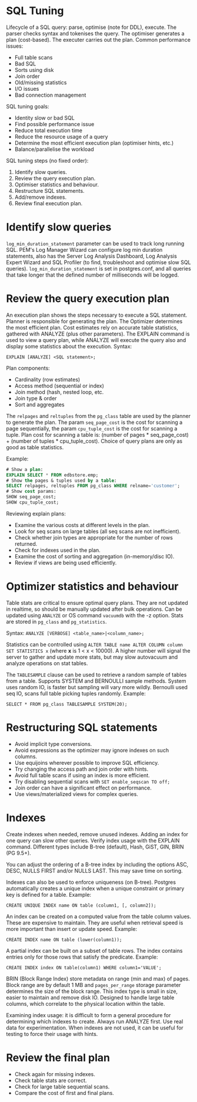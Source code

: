 # SQL Tuning

Lifecycle of a SQL query: parse, optimise (note for DDL), execute. The
parser checks syntax and tokenises the query. The optimiser generates a
plan (cost-based). The executer carries out the plan. Common performance
issues:

* Full table scans
* Bad SQL
* Sorts using disk
* Join order
* Old/missing statistics
* I/O issues
* Bad connection management

SQL tuning goals:

* Identity slow or bad SQL
* Find possible performance issue
* Reduce total execution time
* Reduce the resource usage of a query
* Determine the most efficient execution plan (optimiser hints, etc.)
* Balance/parallelise the workload

SQL tuning steps (no fixed order):

1. Identify slow queries.
2. Review the query execution plan.
3. Optimiser statistics and behaviour.
4. Restructure SQL statements.
5. Add/remove indexes.
6. Review final execution plan.

# Identify slow queries

``log_min_duration_statement`` parameter can be used to track long
running SQL. PEM's Log Manager Wizard can configure log min duration
statements, also has the Server Log Analysis Dashboard, Log Analysis
Expert Wizard and SQL Profiler (to find, troubleshoot and optimise slow
SQL queries). ``log_min_duration_statement`` is set in postgres.conf,
and all queries that take longer that the defined number of milliseconds
will be logged.

# Review the query execution plan

An execution plan shows the steps necessary to execute a SQL statement.
Planner is responsible for generating the plan. The Optimizer determines
the most efficient plan. Cost estimates rely on accurate table
statistics, gathered with ANALYZE (plus other parameters). The EXPLAIN
command is used to view a query plan, while ANALYZE will execute the
query also and display some statistics about the execution. Syntax:

    EXPLAIN [ANALYZE] <SQL statement>;

Plan components:

* Cardinality (row estimates)
* Access method (sequential or index)
* Join method (hash, nested loop, etc.
* Join type & order
* Sort and aggregates

The ``relpages`` and ``reltuples`` from the ``pg_class`` table are used
by the planner to generate the plan. The param ``seq_page_cost`` is the
cost for scanning a page sequentially, the param ``cpu_tuple_cost`` is
the cost for scanning a tuple. Plan cost for scanning a table is:
(number of pages * seq_page_cost) + (number of tuples * cpu_tuple_cost).
Choice of query plans are only as good as table statistics.

Example:

```sql
# Show a plan:
EXPLAIN SELECT * FROM edbstore.emp;
# Show the pages & tuples used by a table:
SELECT relpages, reltuples FROM pg_class WHERE relname='customer';
# Show cost params:
SHOW seq_page_cost;
SHOW cpu_tuple_cost;
```

Reviewing explain plans:

* Examine the various costs at different levels in the plan.
* Look for seq scans on large tables (all seq scans are not
  inefficient).
* Check whether join types are appropriate for the number of rows
  returned.
* Check for indexes used in the plan.
* Examine the cost of sorting and aggregation (in-memory/disc IO).
* Review if views are being used efficiently.

# Optimizer statistics and behaviour

Table stats are critical to ensure optimal query plans. They are not
updated in realtime, so should be manually updated after bulk
operations. Can be updated using ``ANALYZE`` or OS command ``vacuumdb``
with the -z option. Stats are stored in ``pg_class`` and
``pg_statistics``.

Syntax: ``ANALYZE [VERBOSE] <table_name>|<column_name>;``

Statistics can be controlled using ``ALTER TABLE name ALTER COLUMN column
SET STATISTICS x`` (where **x** is 1 < x < 10000). A higher
number will signal the server to gather and update more stats, but may
slow autovacuum and analyze operations on stat tables.

The ``TABLESAMPLE`` clause can be used to retrieve a random sample of
tables from a table. Supports SYSTEM and BERNOULLI sample methods.
System uses random IO, is faster but sampling will vary more wildly.
Bernoulli used seq IO, scans full table picking tuples randomly. Example:

    SELECT * FROM pg_class TABLESAMPLE SYSTEM(20);

# Restructuring SQL statements

* Avoid implicit type conversions.
* Avoid expressions as the optimizer may ignore indexes on such columns.
* Use equijoins wherever possible to improve SQL efficiency.
* Try changing the access path and join order with hints.
* Avoid full table scans if using an index is more efficient.
* Try disabling sequential scans with ``SET enable_seqscan TO off;``
* Join order can have a significant effect on performance.
* Use views/materialized views for complex queries.

# Indexes

Create indexes when needed, remove unused indexes. Adding an index for
one query can slow other queries. Verify index usage with the EXPLAIN
command. Different types include B-tree (default), Hash, GiST, GIN, BRIN
(PG 9.5+).

You can adjust the ordering of a B-tree index by including the options
ASC, DESC, NULLS FIRST and/or NULLS LAST. This may save time on sorting.

Indexes can also be used to enforce uniqueness (on B-tree). Postgres
automatically creates a unique index when a unique constraint or primary
key is defined for a table. Example:

    CREATE UNIQUE INDEX name ON table (column1, [, column2]);

An index can be created on a computed value from the table column
values. These are expensive to maintain. They are useful when retrieval
speed is more important than insert or update speed. Example:

    CREATE INDEX name ON table (lower(column1));

A partial index can be built on a subset of table rows. The index
contains entries only for those rows that satisfy the predicate.
Example:

    CREATE INDEX index ON table(column1) WHERE column1='VALUE';

BRIN (Block Range Index) store metadata on range (min and max) of pages.
Block range are by default 1 MB and ``pages_per_range`` storage
parameter determines the size of the block range. This index type is
small in size, easier to maintain and remove disk IO. Designed to handle
large table columns, which correlate to the physical location within the
table.

Examining index usage: it is difficult to form a general procedure for
determining which indexes to create. Always run ANALYZE first. Use real
data for experimentation. When indexes are not used, it can be useful for
testing to force their usage with hints.

# Review the final plan

* Check again for missing indexes.
* Check table stats are correct.
* Check for large table sequential scans.
* Compare the cost of first and final plans.
